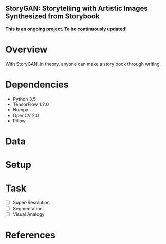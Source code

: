## StoryGAN: Storytelling with Artistic Images Synthesized from Storybook

**This is an ongoing project. To be continuously updated!**

# Overview
With StoryGAN, in theory, anyone can make a story book through writing.

# Dependencies

* Python 3.5
* TensorFlow 1.2.0
* Numpy 
* OpenCV 2.0
* Pillow

# Data


# Setup


# Task

- [ ] Super-Resolution
- [ ] Segmentation
- [ ] Visual Analogy

# References
